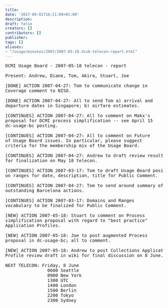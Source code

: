 ```yaml
---
title: 
date: '2017-09-01T16:21:09+01:00'
description: 
draft: false
creators: []
contributors: []
publisher: 
tags: []
aliases:
- "/usage/minutes/2007/2007-05-18.dcub-telecon-report.html"
---
```


<pre>
DCMI Usage Board - 2007-05-18 telecon - report

Present: Andrew, Diane, Tom, Akira, Stuart, Joe

[DONE] ACTION 2007-04-27: Tom to communicate change in
Coverage comment to NISO.

[DONE] ACTION 2007-04-27: All to send Tom a) arrival and
departure dates in Singapore; b) airfare estimates.

[CONTINUES] ACTION 2007-04-27: All to comment on Makx's
proposal for DCMI process simplification -- see April 15
dc-usage-bc posting.

[CONTINUES] ACTION 2007-04-27: All to comment on Future
of Usage Board issues. In particular, please suggest
criteria for the membership mix of the Usage Board.

[CONTINUES] ACTION 2007-04-27: Andrew to draft review result
for finalization on May 18 telecon.

[CONTINUES] ACTION 2007-03-17: Tom to draft Usage Board position
on ranges for date, description, title for Public Comment.

[CONTINUES] ACTION 2007-04-27: Tom to send around summary of other
outstanding Barcelona actions.

[CONTINUES] ACTION 2007-03-17: Domains and Ranges
vocabulary to be finalized for Public Comment.

[NEW] ACTION 2007-05-18: Stuart to comment on Process
simplification proposal with regard to "best practice"
Application Profiles.

[NEW] ACTION 2007-05-18: Joe to post augmented Process
proposal in dc-usage-bc; all to comment.

[NEW] ACTION 2007-05-18: Andrew to post Collections Application
Profile review draft in wiki for final discussion on 8 June.

NEXT TELECON: Friday, 8 June
                0600 Seattle
                0900 New York
                1300 UTC
                1400 London
                1500 Berlin
                2200 Tokyo
                2300 Sydney

</pre>
